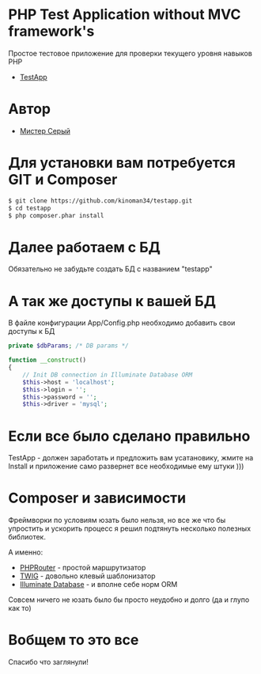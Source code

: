 # PHP Test Application without MVC framework's

Простое тестовое приложение для проверки текущего уровня навыков PHP
- [TestApp](https://github.com/kinoman34/testapp)

# Автор
- [Мистер Серый](https://github.com/kinoman34/)

# Для установки вам потребуется **GIT** и **Сomposer**

```sh
$ git clone https://github.com/kinoman34/testapp.git
$ cd testapp
$ php composer.phar install
```

# Далее работаем с БД

Обязательно не забудьте создать БД с названием "testapp"

# А так же доступы к вашей БД

В файле конфигурации App/Config.php необходимо добавить свои доступы к БД

```php
private $dbParams; /* DB params */ 

function __construct()
{
    // Init DB connection in Illuminate Database ORM
    $this->host = 'localhost';
    $this->login = '';
    $this->password = '';
    $this->driver = 'mysql';
```
# Если все было сделано правильно

TestApp - должен заработать и предложить вам усатановику, жмите на Install и приложение само развернет все необходимые ему штуки )))

# Composer и зависимости

Фреймворки по условиям юзать было нельзя, но все же что бы упростить и  ускорить процесс я решил подтянуть несколько полезных библиотек.

А именно: 

- [PHPRouter](https://github.com/dannyvankooten/PHP-Router) - простой маршрутизатор
- [TWIG](https://github.com/twigphp/Twig) - довольно клевый шаблонизатор
- [Illuminate Database](https://github.com/illuminate/database) - и вполне себе норм ORM

Совсем ничего не юзать было бы просто неудобно и долго (да и глупо как то)

# Вобщем то это все

Спасибо что заглянули!
